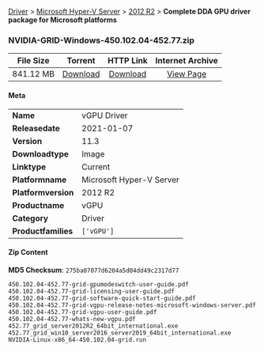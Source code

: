 
[Driver](/README.md)  >  [Microsoft Hyper-V Server](/index/Driver/Microsoft_Hyper-V_Server.md)  >  [2012 R2](/index/Driver/Microsoft_Hyper-V_Server/2012_R2.md)  >  **Complete DDA GPU driver package for Microsoft platforms**


### NVIDIA-GRID-Windows-450.102.04-452.77.zip

| **File Size** | **Torrent**  | **HTTP Link** | **Internet Archive** |
|:-------------:|:------------:|:-------------:|:--------------------:|
| 841.12 MB |  [Download](https://archive.org/download/nvgpu_NVIDIA-GRID-Windows-450.102.04-452.77.zip/nvgpu_NVIDIA-GRID-Windows-450.102.04-452.77.zip_archive.torrent)       | [Download](https://archive.org/compress/nvgpu_NVIDIA-GRID-Windows-450.102.04-452.77.zip) | [View Page](https://archive.org/details/nvgpu_NVIDIA-GRID-Windows-450.102.04-452.77.zip)       |

#### Meta

<table>
<tr><td><strong>Name</strong></td><td>vGPU Driver</td></tr>
<tr><td><strong>Releasedate</strong></td><td>2021-01-07</td></tr>
<tr><td><strong>Version</strong></td><td>11.3</td></tr>
<tr><td><strong>Downloadtype</strong></td><td>Image</td></tr>
<tr><td><strong>Linktype</strong></td><td>Current</td></tr>
<tr><td><strong>Platformname</strong></td><td>Microsoft Hyper-V Server</td></tr>
<tr><td><strong>Platformversion</strong></td><td>2012 R2</td></tr>
<tr><td><strong>Productname</strong></td><td>vGPU</td></tr>
<tr><td><strong>Category</strong></td><td>Driver</td></tr>
<tr><td><strong>Productfamilies</strong></td><td><code>['vGPU']</code></td></tr>
</table>

#### Zip Content

**MD5 Checksum**: `275ba07077d6204a5d04dd49c2317d77`

```text
450.102.04-452.77-grid-gpumodeswitch-user-guide.pdf
450.102.04-452.77-grid-licensing-user-guide.pdf
450.102.04-452.77-grid-software-quick-start-guide.pdf
450.102.04-452.77-grid-vgpu-release-notes-microsoft-windows-server.pdf
450.102.04-452.77-grid-vgpu-user-guide.pdf
450.102.04-452.77-whats-new-vgpu.pdf
452.77_grid_server2012R2_64bit_international.exe
452.77_grid_win10_server2016_server2019_64bit_international.exe
NVIDIA-Linux-x86_64-450.102.04-grid.run
```